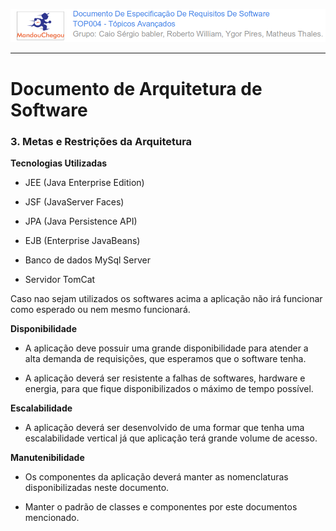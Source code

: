 ![](/assets/logo_mandou_chegou.png)

---

# Documento de Arquitetura de Software

### **3. Metas e Restrições da Arquitetura**

**Tecnologias Utilizadas**

* JEE \(Java Enterprise Edition\)

* JSF \(JavaServer Faces\)

* JPA \(Java Persistence API\)

* EJB \(Enterprise JavaBeans\)

* Banco de dados MySql Server

* Servidor TomCat

Caso nao sejam utilizados os softwares acima a aplicação não irá funcionar como esperado ou nem mesmo funcionará.

**Disponibilidade**

* A aplicação deve possuir uma grande disponibilidade para atender a alta demanda de requisições, que esperamos que o software tenha.

* A aplicação deverá ser resistente a falhas de softwares, hardware e energia, para que fique disponibilizados o máximo de tempo possível.

**Escalabilidade**

* A aplicação deverá ser desenvolvido de uma formar que tenha uma escalabilidade vertical já que aplicação terá grande volume de acesso.

**Manutenibilidade**

* Os componentes da aplicação deverá manter as nomenclaturas disponibilizadas neste documento.

* Manter o padrão de classes e componentes por este documentos mencionado.



